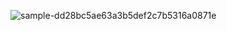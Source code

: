 ![sample-dd28bc5ae63a3b5def2c7b5316a0871e](https://github.com/0xresonance/0xresonance/assets/69049805/cd49577e-0621-4205-9635-efe0561f7b6d)

